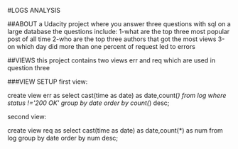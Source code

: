 #LOGS ANALYSIS

##ABOUT
a Udacity project where you answer three questions with sql on a large database
the questions include:
1-what are the top three most popular post of all time
2-who are the top three authors that got the most views
3-on which day did more than one percent of request led to errors

##VIEWS
this project contains two views err and req
which are used in question three

###VIEW SETUP
first view:

create view err as select cast(time as date) as date,count(*) from log where status !='200 OK' group by date order by count(*) desc;

second view:

create view req as select cast(time as date) as date,count(*) as num from log
group by date order by num desc;
